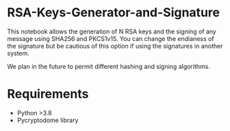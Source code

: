 # RSA-Keys-Generator-and-Signature
This notebook allows the generation of N RSA keys and the signing of any message using SHA256 and PKCS1v15.
You can change the endianess of the signature but be cautious of this option if using the signatures in another system.

We plan in the future to permit different hashing and signing algorithms.

# Requirements
- Python >3.8
- Pycryptodome library
